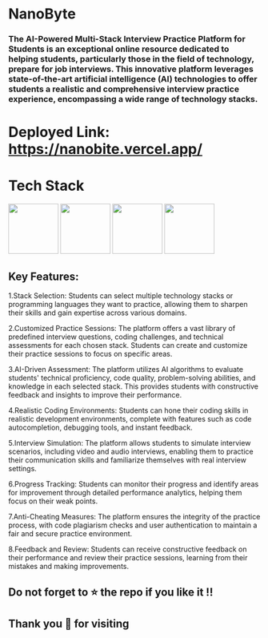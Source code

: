 # NanoByte
### The AI-Powered Multi-Stack Interview Practice Platform for Students is an exceptional online resource dedicated to helping students, particularly those in the field of technology, prepare for job interviews. This innovative platform leverages state-of-the-art artificial intelligence (AI) technologies to offer students a realistic and comprehensive interview practice experience, encompassing a wide range of technology stacks.

# Deployed Link: https://nanobite.vercel.app/

# Tech Stack

<span float="left">
   <img src="https://blog.toothpickapp.com/content/images/size/w2000/2022/08/ts_logo.png" width="100" height="100">   
   <img src="https://miro.medium.com/v2/resize:fit:828/format:webp/1*-uckV8DOh3l0bCvqZ73zYg.png" width="100" height="100">    
   <img src="https://static.vecteezy.com/system/resources/previews/020/111/553/original/java-editorial-logo-free-download-free-vector.jpg"  height="100">
   <img src="https://logowik.com/content/uploads/images/openai5002.jpg"  height="100">
 </span>

## Key Features:

1.Stack Selection: Students can select multiple technology stacks or programming languages they want to practice, allowing them to sharpen their skills and gain expertise across various domains.

2.Customized Practice Sessions: The platform offers a vast library of predefined interview questions, coding challenges, and technical assessments for each chosen stack. Students can create and customize their practice sessions to focus on specific areas.

3.AI-Driven Assessment: The platform utilizes AI algorithms to evaluate students' technical proficiency, code quality, problem-solving abilities, and knowledge in each selected stack. This provides students with constructive feedback and insights to improve their performance.

4.Realistic Coding Environments: Students can hone their coding skills in realistic development environments, complete with features such as code autocompletion, debugging tools, and instant feedback.

5.Interview Simulation: The platform allows students to simulate interview scenarios, including video and audio interviews, enabling them to practice their communication skills and familiarize themselves with real interview settings.

6.Progress Tracking: Students can monitor their progress and identify areas for improvement through detailed performance analytics, helping them focus on their weak points.

7.Anti-Cheating Measures: The platform ensures the integrity of the practice process, with code plagiarism checks and user authentication to maintain a fair and secure practice environment.

8.Feedback and Review: Students can receive constructive feedback on their performance and review their practice sessions, learning from their mistakes and making improvements.


## Do not forget to ⭐ the repo if you like it !!
## Thank you 🙏 for visiting  
